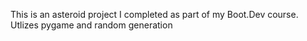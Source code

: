 This is an asteroid project I completed as part of my Boot.Dev course.
Utlizes pygame and random generation
